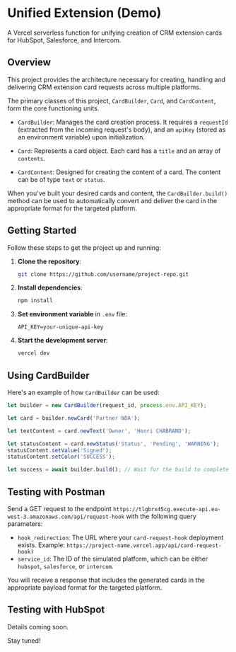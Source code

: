 # Unified Extension (Demo)

A Vercel serverless function for unifying creation of CRM extension cards for HubSpot, Salesforce, and Intercom.

## Overview

This project provides the architecture necessary for creating, handling and delivering CRM extension card requests across multiple platforms.

The primary classes of this project, `CardBuilder`, `Card`, and `CardContent`, form the core functioning units.

-  `CardBuilder`: Manages the card creation process. It requires a `requestId` (extracted from the incoming request's body), and an `apiKey` (stored as an environment variable) upon initialization.

-  `Card`: Represents a card object. Each card has a `title` and an array of `contents`.

-  `CardContent`: Designed for creating the content of a card. The content can be of type `text` or `status`.

When you've built your desired cards and content, the `CardBuilder.build()` method can be used to automatically convert and deliver the card in the appropriate format for the targeted platform.

## Getting Started

Follow these steps to get the project up and running:

1. **Clone the repository**:

    ```bash
    git clone https://github.com/username/project-repo.git
    ```
   
2. **Install dependencies**:

    ```bash
    npm install
    ```

3. **Set environment variable** in `.env` file:

    ```env
    API_KEY=your-unique-api-key
    ```

4. **Start the development server**:

    ```bash
    vercel dev
    ```

## Using CardBuilder

Here's an example of how `CardBuilder` can be used:

```typescript
let builder = new CardBuilder(request_id, process.env.API_KEY);

let card = builder.newCard('Partner NDA');

let textContent = card.newText('Owner', 'Henri CHABRAND');

let statusContent = card.newStatus('Status', 'Pending', 'WARNING');
statusContent.setValue('Signed');
statusContent.setColor('SUCCESS');

let success = await builder.build(); // Wait for the build to complete to prevent the process from terminating prematurely
```

## Testing with Postman

Send a GET request to the endpoint `https://tlgbrx45cg.execute-api.eu-west-3.amazonaws.com/api/request-hook` with the following query parameters:

-  `hook_redirection`: The URL where your `card-request-hook` deployment exists. Example: `https://project-name.vercel.app/api/card-request-hook)`
-  `service_id`: The ID of the simulated platform, which can be either `hubspot`, `salesforce`, or `intercom`.

You will receive a response that includes the generated cards in the appropriate payload format for the targeted platform.

## Testing with HubSpot

Details coming soon. 

Stay tuned!
